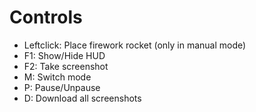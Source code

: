 # Controls
- Leftclick: Place firework rocket (only in manual mode)
- F1: Show/Hide HUD
- F2: Take screenshot
- M: Switch mode
- P: Pause/Unpause
- D: Download all screenshots
